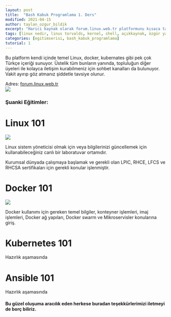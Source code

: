 ```yaml
---
layout: post
title:  "Bash Kabuk Programlama 1. Ders"
modified: 2021-04-15
author: taylan_ozgur_bildik
excerpt: "Harici kaynak olarak forum.linux.web.tr platformunu kısaca tanıyoruz."
tags: [linux nedir, linus torvalds, kernel, shell, açıkkaynak, özgür yazılım]
categories: [egitimserisi, bash_kabuk_programlama]
tutorial: 1 
---
```


Bu platform kendi içinde temel Linux, docker, kubernates gibi pek çok Türkçe içeriği sunuyor. Üstelik tüm bunların yanında, topluluğun diğer üyeleri ile kolayca iletişim kurabilmeniz için sohbet kanalları da bulunuyor. Vakit ayırıp göz atmanız şiddetle tavsiye olunur. 

<div class="alert alert-primary" role="alert">
Adres: <a href="https://forum.linux.web.tr">forum.linux.web.tr</a>
</div>

<img src="{{ site.url }}/blog/img/acikkaynakfikirler.png" class="responsive">

### **Şuanki Eğitimler:**

# **Linux 101**

![](https://acikkaynakfikirler.com/wp-content/uploads/2021/04/egitim1-1024x618.png)

Linux sistem yöneticisi olmak için veya bilgilerinizi güncellemek için kullanabileceğiniz canlı bir laboratuvar ortamıdır.

 Kurumsal dünyada çalışmaya başlamak ve gerekli olan LPIC, RHCE, LFCS ve RHCSA sertifikaları için gerekli konular işlenmiştir.

# **Docker 101**

![](https://acikkaynakfikirler.com/wp-content/uploads/2021/04/egitim-2-1024x621.png)

Docker kullanımı için gereken temel bilgiler, konteyner işlemleri, imaj işlemleri, Docker ağ yapıları, Docker swarm ve Mikroservisler konularına giriş.

# **Kubernetes 101**

Hazırlık aşamasında

# **Ansible 101**

Hazırlık aşamasında

#### Bu güzel oluşuma aracılık eden herkese buradan teşekkürlerimizi iletmeyi de borç biliriz.